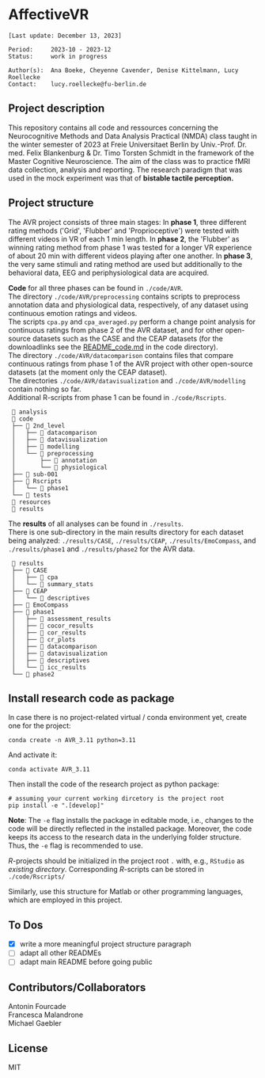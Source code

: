 # AffectiveVR

`[Last update: December 13, 2023]`

    Period:     2023-10 - 2023-12
    Status:     work in progress

    Author(s):  Ana Boeke, Cheyenne Cavender, Denise Kittelmann, Lucy Roellecke
    Contact:    lucy.roellecke@fu-berlin.de


## Project description

This repository contains all code and ressources concerning the Neurocognitive Methods and Data Analysis Practical (NMDA) class taught in the winter semester of 2023 at Freie Universitaet Berlin by Univ.-Prof. Dr. med. Felix Blankenburg & Dr. Timo Torsten Schmidt in the framework of the Master Cognitive Neuroscience. The aim of the class was to practice fMRI data collection, analysis and reporting. The research paradigm that was used in the mock experiment was that of **bistable tactile perception.**

## Project structure
The AVR project consists of three main stages: In **phase 1**, three different rating methods ('Grid', 'Flubber' and 'Proprioceptive') were tested with different videos in VR of each 1 min length. In **phase 2**, the 'Flubber' as winning rating method from phase 1 was tested for a longer VR experience of about 20 min with different videos playing after one another. In **phase 3**, the very same stimuli and rating method are used but additionally to the behavioral data, EEG and periphysiological data are acquired.

**Code** for all three phases can be found in `./code/AVR`.    
The directory `./code/AVR/preprocessing` contains scripts to preprocess annotation data and physiological data, respectively, of any dataset using continuous emotion ratings and videos.   
The scripts `cpa.py` and `cpa_averaged.py` perform a change point analysis for continuous ratings from phase 2 of the AVR dataset, and for other open-source datasets such as the CASE and the CEAP datasets (for the downloadlinks see the [README_code.md](../code/AVR/README_code.md) in the code directory).   
The directory `./code/AVR/datacomparison` contains files that compare continuous ratings from phase 1 of the AVR project with other open-source datasets (at the moment only the CEAP dataset).   
The directories `./code/AVR/datavisualization` and `./code/AVR/modelling` contain nothing so far.   
Additional R-scripts from phase 1 can be found in `./code/Rscripts`.

     📂 analysis
     📂 code
     ├── 📂 2nd_level
     │   ├── 📁 datacomparison
     │   ├── 📁 datavisualization
     │   ├── 📁 modelling
     │   └── 📁 preprocessing
     │       ├── 📁 annotation
     │       └── 📁 physiological 
     ├── 📁 sub-001
     ├── 📁 Rscripts
     │   └── 📁 phase1
     └── 📁 tests
     📂 resources
     📂 results
     
The **results** of all analyses can be found in `./results`.    
There is one sub-directory in the main results directory for each dataset being analyzed: `./results/CASE`, `./results/CEAP`, `./results/EmoCompass`, and `./results/phase1` and `./results/phase2` for the AVR data.

     📂 results
     ├── 📁 CASE
     │   ├── 📁 cpa
     │   └── 📁 summary_stats
     ├── 📁 CEAP
     │   └── 📁 descriptives
     ├── 📁 EmoCompass
     ├── 📁 phase1
     │   ├── 📁 assessment_results
     │   ├── 📁 cocor_results
     │   ├── 📁 cor_results
     │   ├── 📁 cr_plots
     │   ├── 📁 datacomparison
     │   ├── 📁 datavisualization
     │   ├── 📁 descriptives
     │   └── 📁 icc_results
     └── 📁 phase2



## Install research code as package

In case there is no project-related virtual / conda environment yet, create one for the project:

```shell
conda create -n AVR_3.11 python=3.11
```

And activate it:

```shell
conda activate AVR_3.11
```

Then install the code of the research project as python package:

```shell
# assuming your current working dircetory is the project root
pip install -e ".[develop]"
```

**Note**: The `-e` flag installs the package in editable mode,
i.e., changes to the code will be directly reflected in the installed package.
Moreover, the code keeps its access to the research data in the underlying folder structure.
Thus, the `-e` flag is recommended to use.

*R*-projects should be initialized in the project root `.` with, e.g., `RStudio` as *existing directory*.
Corresponding *R*-scripts can be stored in `./code/Rscripts/`

Similarly, use this structure for Matlab or other programming languages, which are employed in this project.

## To Dos

- [x] write a more meaningful project structure paragraph
- [ ] adapt all other READMEs
- [ ] adapt main README before going public

## Contributors/Collaborators

Antonin Fourcade   
Francesca Malandrone   
Michael Gaebler   

## License
MIT